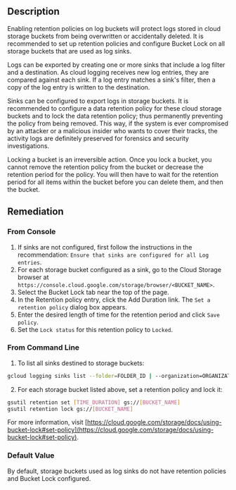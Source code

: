 ## Description

Enabling retention policies on log buckets will protect logs stored in cloud storage buckets from being overwritten or accidentally deleted. It is recommended to set up retention policies and configure Bucket Lock on all storage buckets that are used as log sinks.

Logs can be exported by creating one or more sinks that include a log filter and a destination. As cloud logging receives new log entries, they are compared against each sink. If a log entry matches a sink's filter, then a copy of the log entry is written to the destination.

Sinks can be configured to export logs in storage buckets. It is recommended to configure a data retention policy for these cloud storage buckets and to lock the data retention policy; thus permanently preventing the policy from being removed.
This way, if the system is ever compromised by an attacker or a malicious insider who wants to cover their tracks, the activity logs are definitely preserved for forensics and security investigations.

Locking a bucket is an irreversible action. Once you lock a bucket, you cannot remove the retention policy from the bucket or decrease the retention period for the policy. You will then have to wait for the retention period for all items within the bucket before you can delete them, and then the bucket.

## Remediation

### From Console

1. If sinks are not configured, first follow the instructions in the recommendation: `Ensure that sinks are configured for all Log entries`.
2. For each storage bucket configured as a sink, go to the Cloud Storage browser at `https://console.cloud.google.com/storage/browser/<BUCKET_NAME>`.
3. Select the Bucket Lock tab near the top of the page.
4. In the Retention policy entry, click the Add Duration link. The `Set a retention policy` dialog box appears.
5. Enter the desired length of time for the retention period and click `Save policy`.
6. Set the `Lock status` for this retention policy to `Locked`.

### From Command Line

1. To list all sinks destined to storage buckets:

```bash
gcloud logging sinks list --folder=FOLDER_ID | --organization=ORGANIZATION_ID | --project=PROJECT_ID
```

2. For each storage bucket listed above, set a retention policy and lock it:

```bash
gsutil retention set [TIME_DURATION] gs://[BUCKET_NAME]
gsutil retention lock gs://[BUCKET_NAME]
```

For more information, visit [https://cloud.google.com/storage/docs/using-bucket-lock#set-policy](https://cloud.google.com/storage/docs/using-bucket-lock#set-policy).

### Default Value

By default, storage buckets used as log sinks do not have retention policies and Bucket Lock configured.
